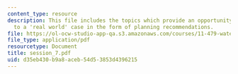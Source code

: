 ```yaml
---
content_type: resource
description: This file includes the topics which provide an opportunity to apply learning
  to a 'real world' case in the form of planning recommendations.
file: https://ol-ocw-studio-app-qa.s3.amazonaws.com/courses/11-479-water-and-sanitation-infrastructure-planning-in-developing-countries-spring-2005/d35eb430b9a8aceb54d53853d4396215_session_7.pdf
file_type: application/pdf
resourcetype: Document
title: session_7.pdf
uid: d35eb430-b9a8-aceb-54d5-3853d4396215
---
```

